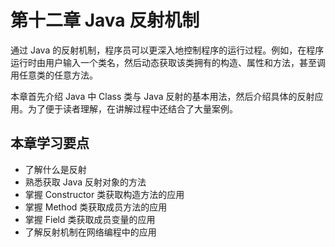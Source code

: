 # 第十二章 Java 反射机制

通过 Java 的反射机制，程序员可以更深入地控制程序的运行过程。例如，在程序运行时由用户输入一个类名，然后动态获取该类拥有的构造、属性和方法，甚至调用任意类的任意方法。

本章首先介绍 Java 中 Class 类与 Java 反射的基本用法，然后介绍具体的反射应用。为了便于读者理解，在讲解过程中还结合了大量案例。

## 本章学习要点

*   了解什么是反射
*   熟悉获取 Java 反射对象的方法
*   掌握 Constructor 类获取构造方法的应用
*   掌握 Method 类获取成员方法的应用
*   掌握 Field 类获取成员变量的应用
*   了解反射机制在网络编程中的应用